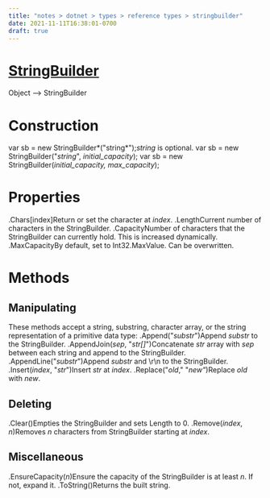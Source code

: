 ```yaml
---
title: "notes > dotnet > types > reference types > stringbuilder"
date: 2021-11-11T16:38:01-0700
draft: true
---
```

# [StringBuilder](https://docs.microsoft.com/en-us/dotnet/api/system.text.stringbuilder?view=net-6.0)
Object –> StringBuilder
# 
# Construction
var sb = new StringBuilder*("string*");*string* is optional.
var sb = new StringBuilder("*string*", *initial_capacity*);
var sb = new StringBuilder(*initial_capacity, max_capacity*);

# Properties
.Chars[index]Return or set the character at *index*.
.LengthCurrent number of characters in the StringBuilder.
.CapacityNumber of characters that the StringBuilder can currently hold.
This is increased dynamically.
.MaxCapacityBy default, set to Int32.MaxValue. Can be overwritten.

# Methods
## Manipulating
These methods accept a string, substring, character array, or the string representation of a primitive data type:
.Append("*substr*")Append *substr* to the StringBuilder.
.AppendJoin(*sep*, "*str[]*")Concatenate *str* array with *sep* between each string and append to the StringBuilder.
.AppendLine("*substr*")Append *substr* and \r\n to the StringBuilder.
.Insert(*index*, "*str*")Insert *str* at *index*.
.Replace("*old*," "*new"*)Replace *old* with *new*.

## Deleting
.Clear()Empties the StringBuilder and sets Length to 0.
.Remove(*index*, *n*)Removes *n* characters from StringBuilder starting at *index*.

## Miscellaneous
.EnsureCapacity(*n*)Ensure the capacity of the StringBuilder is at least *n*. If not, expand it.
.ToString()Returns the built string.